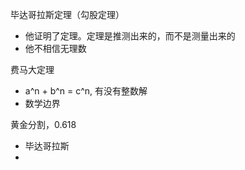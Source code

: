 毕达哥拉斯定理（勾股定理）
- 他证明了定理。定理是推测出来的，而不是测量出来的
- 他不相信无理数

费马大定理
- a^n + b^n = c^n, 有没有整数解
- 数学边界

黄金分割，0.618
- 毕达哥拉斯
- 
